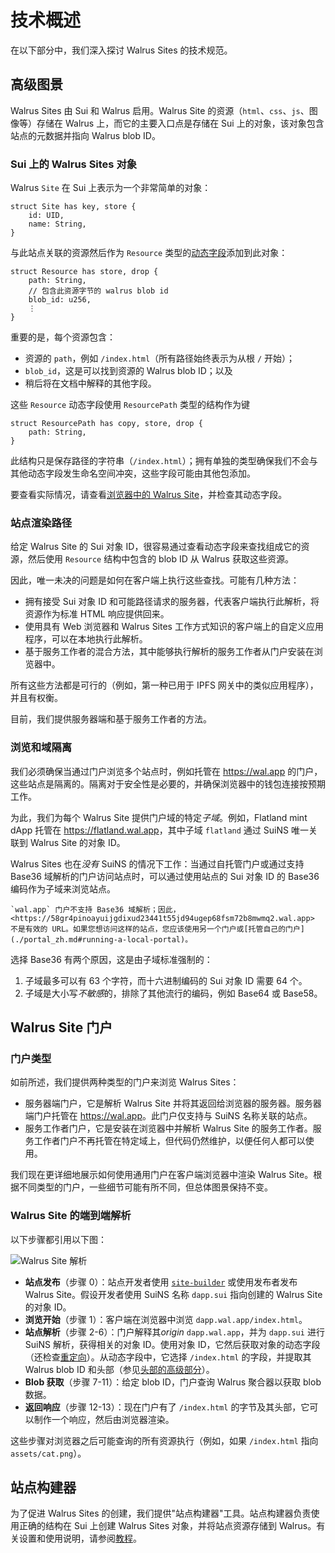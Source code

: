 # 技术概述

在以下部分中，我们深入探讨 Walrus Sites 的技术规范。

## 高级图景

Walrus Sites 由 Sui 和 Walrus 启用。Walrus Site 的资源（`html`、`css`、`js`、图像等）存储在 Walrus 上，而它的主要入口点是存储在 Sui 上的对象，该对象包含站点的元数据并指向 Walrus blob ID。

### Sui 上的 Walrus Sites 对象

Walrus `Site` 在 Sui 上表示为一个非常简单的对象：

``` move
struct Site has key, store {
    id: UID,
    name: String,
}
```

与此站点关联的资源然后作为 `Resource` 类型的[动态字段](https://docs.sui.io/concepts/versioning#dynamic-fields)添加到此对象：

``` move
struct Resource has store, drop {
    path: String,
    // 包含此资源字节的 walrus blob id
    blob_id: u256,
    ⋮
}
```

重要的是，每个资源包含：

- 资源的 `path`，例如 `/index.html`（所有路径始终表示为从根 `/` 开始）；
- `blob_id`，这是可以找到资源的 Walrus blob ID；以及
- 稍后将在文档中解释的其他字段。

这些 `Resource` 动态字段使用 `ResourcePath` 类型的结构作为键

``` move
struct ResourcePath has copy, store, drop {
    path: String,
}
```

此结构只是保存路径的字符串（`/index.html`）；拥有单独的类型确保我们不会与其他动态字段发生命名空间冲突，这些字段可能由其他包添加。

要查看实际情况，请查看[浏览器中的 Walrus Site](https://suiscan.xyz/testnet/object/0xd20b90149409ba5d005d4a2cd981db9494bc3cdb2f04c47ca1af98dd8f71610a)，并检查其动态字段。

### 站点渲染路径

给定 Walrus Site 的 Sui 对象 ID，很容易通过查看动态字段来查找组成它的资源，然后使用 `Resource` 结构中包含的 blob ID 从 Walrus 获取这些资源。

因此，唯一未决的问题是如何在客户端上执行这些查找。可能有几种方法：

- 拥有接受 Sui 对象 ID 和可能路径请求的服务器，代表客户端执行此解析，将资源作为标准 HTML 响应提供回来。
- 使用具有 Web 浏览器和 Walrus Sites 工作方式知识的客户端上的自定义应用程序，可以在本地执行此解析。
- 基于服务工作者的混合方法，其中能够执行解析的服务工作者从门户安装在浏览器中。

所有这些方法都是可行的（例如，第一种已用于 IPFS 网关中的类似应用程序），并且有权衡。

目前，我们提供服务器端和基于服务工作者的方法。

### 浏览和域隔离

我们必须确保当通过门户浏览多个站点时，例如托管在 <https://wal.app> 的门户，这些站点是隔离的。隔离对于安全性是必要的，并确保浏览器中的钱包连接按预期工作。

为此，我们为每个 Walrus Site 提供门户域的特定*子域*。例如，Flatland mint dApp 托管在 <https://flatland.wal.app>，其中子域 `flatland` 通过 SuiNS 唯一关联到 Walrus Site 的对象 ID。

Walrus Sites 也在*没有* SuiNS 的情况下工作：当通过自托管门户或通过支持 Base36 域解析的门户访问站点时，可以通过使用站点的 Sui 对象 ID 的 Base36 编码作为子域来浏览站点。

``` admonish danger
`wal.app` 门户不支持 Base36 域解析；因此，<https://58gr4pinoayuijgdixud23441t55jd94ugep68fsm72b8mwmq2.wal.app> 不是有效的 URL。如果您想访问这样的站点，您应该使用另一个门户或[托管自己的门户](./portal_zh.md#running-a-local-portal)。
```

选择 Base36 有两个原因，这是由子域标准强制的：

1. 子域最多可以有 63 个字符，而十六进制编码的 Sui 对象 ID 需要 64 个。
1. 子域是大小写*不敏感*的，排除了其他流行的编码，例如 Base64 或 Base58。

## Walrus Site 门户

### 门户类型

如前所述，我们提供两种类型的门户来浏览 Walrus Sites：

- 服务器端门户，它是解析 Walrus Site 并将其返回给浏览器的服务器。服务器端门户托管在 <https://wal.app>。此门户仅支持与 SuiNS 名称关联的站点。
- 服务工作者门户，它是安装在浏览器中并解析 Walrus Site 的服务工作者。服务工作者门户不再托管在特定域上，但代码仍然维护，以便任何人都可以使用。

我们现在更详细地展示如何使用通用门户在客户端浏览器中渲染 Walrus Site。根据不同类型的门户，一些细节可能有所不同，但总体图景保持不变。

### Walrus Site 的端到端解析

以下步骤都引用以下图：

![Walrus Site 解析](../assets/walrus-sites-portal-diagram.svg)

- **站点发布**（步骤 0）：站点开发者使用 [`site-builder`](#the-site-builder) 或使用发布者发布 Walrus Site。假设开发者使用 SuiNS 名称 `dapp.sui` 指向创建的 Walrus Site 的对象 ID。
- **浏览开始**（步骤 1）：客户端在浏览器中浏览 `dapp.wal.app/index.html`。
- **站点解析**（步骤 2-6）：门户解释其*origin* `dapp.wal.app`，并为 `dapp.sui` 进行 SuiNS 解析，获得相关的对象 ID。使用对象 ID，它然后获取对象的动态字段（还检查[重定向](./portal_zh.md)）。从动态字段中，它选择 `/index.html` 的字段，并提取其 Walrus blob ID 和头部（参见[头部的高级部分](./routing_zh.md)）。
- **Blob 获取**（步骤 7-11）：给定 blob ID，门户查询 Walrus 聚合器以获取 blob 数据。
- **返回响应**（步骤 12-13）：现在门户有了 `/index.html` 的字节及其头部，它可以制作一个响应，然后由浏览器渲染。

这些步骤对浏览器之后可能查询的所有资源执行（例如，如果 `/index.html` 指向 `assets/cat.png`）。

## 站点构建器

为了促进 Walrus Sites 的创建，我们提供"站点构建器"工具。站点构建器负责使用正确的结构在 Sui 上创建 Walrus Sites 对象，并将站点资源存储到 Walrus。有关设置和使用说明，请参阅[教程](./tutorial_zh.md)。